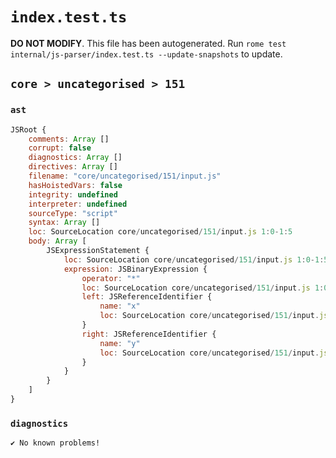 # `index.test.ts`

**DO NOT MODIFY**. This file has been autogenerated. Run `rome test internal/js-parser/index.test.ts --update-snapshots` to update.

## `core > uncategorised > 151`

### `ast`

```javascript
JSRoot {
	comments: Array []
	corrupt: false
	diagnostics: Array []
	directives: Array []
	filename: "core/uncategorised/151/input.js"
	hasHoistedVars: false
	integrity: undefined
	interpreter: undefined
	sourceType: "script"
	syntax: Array []
	loc: SourceLocation core/uncategorised/151/input.js 1:0-1:5
	body: Array [
		JSExpressionStatement {
			loc: SourceLocation core/uncategorised/151/input.js 1:0-1:5
			expression: JSBinaryExpression {
				operator: "*"
				loc: SourceLocation core/uncategorised/151/input.js 1:0-1:5
				left: JSReferenceIdentifier {
					name: "x"
					loc: SourceLocation core/uncategorised/151/input.js 1:0-1:1 (x)
				}
				right: JSReferenceIdentifier {
					name: "y"
					loc: SourceLocation core/uncategorised/151/input.js 1:4-1:5 (y)
				}
			}
		}
	]
}
```

### `diagnostics`

```
✔ No known problems!

```
